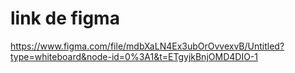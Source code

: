 # link de figma
https://www.figma.com/file/mdbXaLN4Ex3ubOrOvvexvB/Untitled?type=whiteboard&node-id=0%3A1&t=ETgyjkBnjOMD4DIO-1